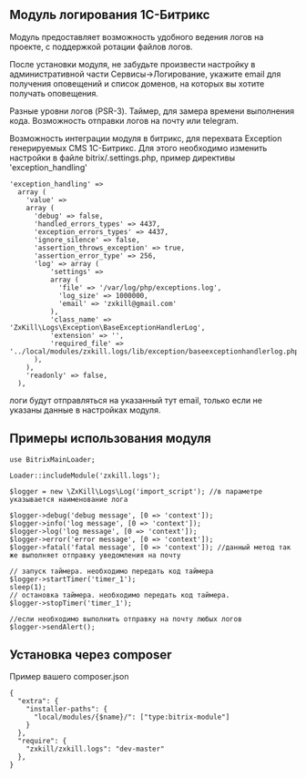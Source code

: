 Модуль логирования 1С-Битрикс
-------------------------
Модуль предоставляет возможность удобного ведения логов на проекте, с поддержкой ротации файлов логов.

После установки модуля, не забудьте произвести настройку в административной части Сервисы->Логирование, укажите email для получения оповещений и список доменов, на которых вы хотите получать оповещения.

Разные уровни логов (PSR-3). Таймер, для замера времени выполнения кода. Возможность отправки логов на почту или telegram.

Возможность интеграции модуля в битрикс, для перехвата Exception генерируемых CMS 1С-Битрикс. Для этого необходимо изменить настройки в файле bitrix/.settings.php, пример директивы 'exception_handling'
```
'exception_handling' =>
  array (
    'value' =>
    array (
      'debug' => false,
      'handled_errors_types' => 4437,
      'exception_errors_types' => 4437,
      'ignore_silence' => false,
      'assertion_throws_exception' => true,
      'assertion_error_type' => 256,
      'log' => array (
          'settings' =>
          array (
            'file' => '/var/log/php/exceptions.log',
            'log_size' => 1000000,
            'email' => 'zxkill@gmail.com'
          ),
          'class_name' => 'ZxKill\Logs\Exception\BaseExceptionHandlerLog',
          'extension' => '',
          'required_file' => '../local/modules/zxkill.logs/lib/exception/baseexceptionhandlerlog.php',
      ),
    ),
    'readonly' => false,
  ),
```

логи будут отправляться на указанный тут email, только если не указаны данные в настройках модуля.

Примеры использования модуля
-------------------------

```
use BitrixMainLoader;

Loader::includeModule('zxkill.logs');

$logger = new \ZxKill\Logs\Log('import_script'); //в параметре указывается наименование лога

$logger->debug('debug message', [0 => 'context']);
$logger->info('log message', [0 => 'context']);
$logger->log('log message', [0 => 'context']);
$logger->error('error message', [0 => 'context']);
$logger->fatal('fatal message', [0 => 'context']); //данный метод так же выполняет отправку уведомления на почту

// запуск таймера. необходимо передать код таймера
$logger->startTimer('timer_1');
sleep(1);
// остановка таймера. необходимо передать код таймера.
$logger->stopTimer('timer_1');

//если необходимо выполнить отправку на почту любых логов
$logger->sendAlert();
```

Установка через composer
-------------------------
Пример вашего composer.json
```
{
  "extra": {
    "installer-paths": {
      "local/modules/{$name}/": ["type:bitrix-module"]
    }
  },
  "require": {
    "zxkill/zxkill.logs": "dev-master"
  },
}

```
